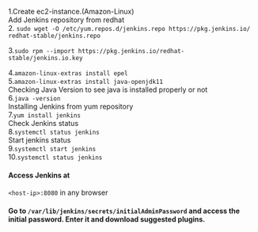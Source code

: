 1.Create ec2-instance.(Amazon-Linux)  
Add Jenkins repository from redhat   
2. ```sudo wget -O /etc/yum.repos.d/jenkins.repo https://pkg.jenkins.io/ redhat-stable/jenkins.repo```  

3.```sudo rpm --import https://pkg.jenkins.io/redhat-stable/jenkins.io.key```    

4.```amazon-linux-extras install epel```     
5.```amazon-linux-extras install java-openjdk11```      
Checking Java Version to see java is installed properly or not  
6.```java -version```    
Installing Jenkins from yum repository  
7.```yum install jenkins```  
Check Jenkins status  
8.```systemctl status jenkins```    
Start jenkins status  
9.```systemctl start jenkins```  
10.```systemctl status jenkins```    

#### Access Jenkins at  
```<host-ip>:8080``` in any browser

#### Go to ``` /var/lib/jenkins/secrets/initialAdminPassword ``` and access the initial password. Enter it and download suggested plugins.